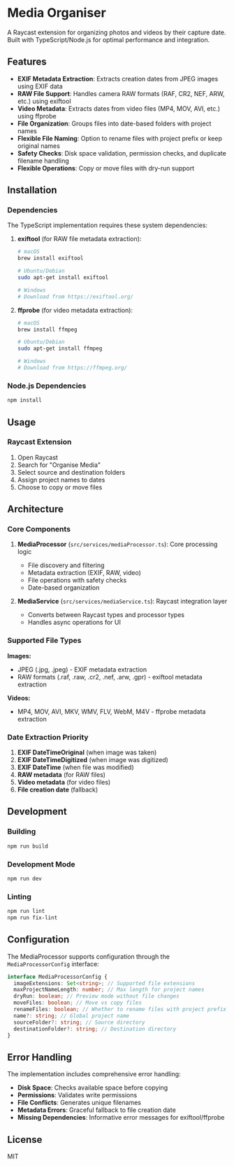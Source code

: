 # Media Organiser

A Raycast extension for organizing photos and videos by their capture date. Built with TypeScript/Node.js for optimal performance and integration.

## Features

- **EXIF Metadata Extraction**: Extracts creation dates from JPEG images using EXIF data
- **RAW File Support**: Handles camera RAW formats (RAF, CR2, NEF, ARW, etc.) using exiftool
- **Video Metadata**: Extracts dates from video files (MP4, MOV, AVI, etc.) using ffprobe
- **File Organization**: Groups files into date-based folders with project names
- **Flexible File Naming**: Option to rename files with project prefix or keep original names
- **Safety Checks**: Disk space validation, permission checks, and duplicate filename handling
- **Flexible Operations**: Copy or move files with dry-run support

## Installation

### Dependencies

The TypeScript implementation requires these system dependencies:

1. **exiftool** (for RAW file metadata extraction):

   ```bash
   # macOS
   brew install exiftool

   # Ubuntu/Debian
   sudo apt-get install exiftool

   # Windows
   # Download from https://exiftool.org/
   ```

2. **ffprobe** (for video metadata extraction):

   ```bash
   # macOS
   brew install ffmpeg

   # Ubuntu/Debian
   sudo apt-get install ffmpeg

   # Windows
   # Download from https://ffmpeg.org/
   ```

### Node.js Dependencies

```bash
npm install
```

## Usage

### Raycast Extension

1. Open Raycast
2. Search for "Organise Media"
3. Select source and destination folders
4. Assign project names to dates
5. Choose to copy or move files

## Architecture

### Core Components

1. **MediaProcessor** (`src/services/mediaProcessor.ts`): Core processing logic
   - File discovery and filtering
   - Metadata extraction (EXIF, RAW, video)
   - File operations with safety checks
   - Date-based organization

2. **MediaService** (`src/services/mediaService.ts`): Raycast integration layer
   - Converts between Raycast types and processor types
   - Handles async operations for UI

### Supported File Types

**Images:**

- JPEG (.jpg, .jpeg) - EXIF metadata extraction
- RAW formats (.raf, .raw, .cr2, .nef, .arw, .gpr) - exiftool metadata extraction

**Videos:**

- MP4, MOV, AVI, MKV, WMV, FLV, WebM, M4V - ffprobe metadata extraction

### Date Extraction Priority

1. **EXIF DateTimeOriginal** (when image was taken)
2. **EXIF DateTimeDigitized** (when image was digitized)
3. **EXIF DateTime** (when file was modified)
4. **RAW metadata** (for RAW files)
5. **Video metadata** (for video files)
6. **File creation date** (fallback)

## Development

### Building

```bash
npm run build
```

### Development Mode

```bash
npm run dev
```

### Linting

```bash
npm run lint
npm run fix-lint
```

## Configuration

The MediaProcessor supports configuration through the `MediaProcessorConfig` interface:

```typescript
interface MediaProcessorConfig {
  imageExtensions: Set<string>; // Supported file extensions
  maxProjectNameLength: number; // Max length for project names
  dryRun: boolean; // Preview mode without file changes
  moveFiles: boolean; // Move vs copy files
  renameFiles: boolean; // Whether to rename files with project prefix
  name?: string; // Global project name
  sourceFolder?: string; // Source directory
  destinationFolder?: string; // Destination directory
}
```

## Error Handling

The implementation includes comprehensive error handling:

- **Disk Space**: Checks available space before copying
- **Permissions**: Validates write permissions
- **File Conflicts**: Generates unique filenames
- **Metadata Errors**: Graceful fallback to file creation date
- **Missing Dependencies**: Informative error messages for exiftool/ffprobe

## License

MIT
